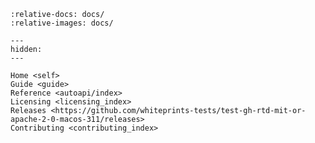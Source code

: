 <!--
SPDX-FileCopyrightText: © 2025 Romain Brault <mail@romainbrault.com>

SPDX-License-Identifier: MIT OR Apache-2.0
-->

```{include} ../README.md
:relative-docs: docs/
:relative-images: docs/
```

```{toctree}
---
hidden:
---

Home <self>
Guide <guide>
Reference <autoapi/index>
Licensing <licensing_index>
Releases <https://github.com/whiteprints-tests/test-gh-rtd-mit-or-apache-2-0-macos-311/releases>
Contributing <contributing_index>
```
